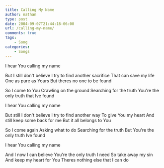 ```yaml
---
title: Calling My Name
author: nathan
type: post
date: 2004-09-07T21:44:18-06:00
url: /calling-my-name/
comments: true
Tags:
    - Song
categories:
    - Songs
---
```

I hear You calling my name

But I still don't believe
I try to find another sacrifice
That can save my life
One as pure as Yours
But theres no one to be found

So I come to You
Crawling on the ground
Searching for the truth
You're the only truth that Ive found

I hear You calling my name

But still I don't believe
I try to find another way
To give You my heart
And still keep some back for me
But it all belongs to You

So I come again
Asking what to do
Searching for the truth
But You're the only truth Ive found

I hear You calling my name

And I now I can believe
You're the only truth I need
So take away my sin
And keep my heart for You
Theres nothing else that I can do
